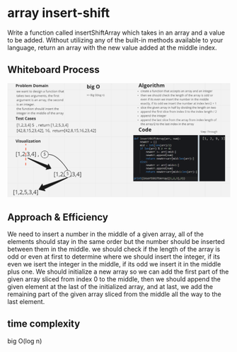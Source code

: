 # array insert-shift
Write a function called insertShiftArray which takes in
an array and a value to be added. Without utilizing any
of the built-in methods available to your language,
return an array with the new value added at the
middle index.

## Whiteboard Process
![image](./shiftarray.png)
## Approach & Efficiency
We need to insert a number in the middle of a given array,
all of the elements should stay in the same order but the number
should be inserted between them in the middle.
we should check if the length of the array is odd or even at first to
determine where we should insert the integer,
if its even we isert the integer in the middle,
if its odd we insert it in the middle plus one.
We should initialize a new array so we can add the first part
of the given array sliced from index 0 to the middle, then 
we should append the given element at the last of the initialized
array, and at last, we add the remaining part of the given array
sliced from the middle all the way to the last element.

## time complexity
big O(log n) 
